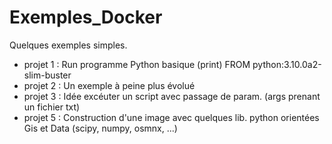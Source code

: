 # Exemples_Docker
Quelques exemples simples.

 * projet 1 : Run programme Python basique (print)
              FROM python:3.10.0a2-slim-buster
 * projet 2 : Un exemple à peine plus évolué 
 * projet 3 : Idée excéuter un script avec passage de param. (args prenant un fichier txt)
 * projet 5 : Construction d'une image avec quelques lib. python orientées Gis et Data (scipy, numpy, osmnx, ...)
